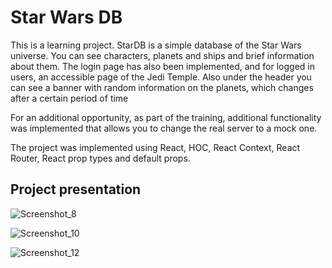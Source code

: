 # Star Wars DB

This is a learning project. StarDB is a simple database of the Star Wars universe. You can see characters, planets and ships and brief information about them. The login page has also been implemented, and for logged in users, an accessible page of the Jedi Temple. Also under the header you can see a banner with random information on the planets, which changes after a certain period of time

For an additional opportunity, as part of the training, additional functionality was implemented that allows you to change the real server to a mock one.

The project was implemented using React, HOC, React Context, React Router, React prop types and default props.

## Project presentation

![Screenshot_8](https://user-images.githubusercontent.com/18246075/160395542-21e8e904-1dff-40a0-b704-1b1fa0b16cfd.png)


![Screenshot_10](https://user-images.githubusercontent.com/18246075/160395588-df63af2a-e0f4-4ac6-bad2-9decb6575a84.png)

![Screenshot_12](https://user-images.githubusercontent.com/18246075/160395691-074b180c-bf0a-4b30-be88-bfedd0158711.png)
